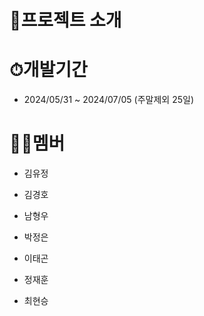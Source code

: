 # 💍프로젝트 소개

# ⏱개발기간

* 2024/05/31 ~ 2024/07/05 (주말제외 25일)

# 🤼‍♂️멤버

* 김유정

* 김경호

* 남형우

* 박정은

* 이태곤

* 정재훈

* 최현승
